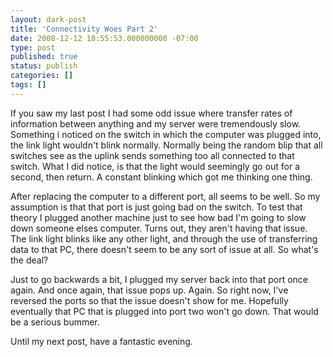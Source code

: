```yaml
---
layout: dark-post
title: 'Connectivity Woes Part 2'
date: 2008-12-12 18:55:53.000000000 -07:00
type: post
published: true
status: publish
categories: []
tags: []
---
```

If you saw my last post I had some odd issue where transfer rates of information between anything and my server were tremendously slow.  Something i noticed on the switch in which the computer was plugged into, the link light wouldn't blink normally.  Normally being the random blip that all switches see as the uplink sends something too all connected to that switch.  What I did notice, is that the light would seemingly go out for a second, then return.  A constant blinking which got me thinking one thing.

After replacing the computer to a different port, all seems to be well.  So my assumption is that that port is just going bad on the switch.  To test that theory I plugged another machine just to see how bad I'm going to slow down someone elses computer.  Turns out, they aren't having that issue.  The link light blinks like any other light, and through the use of transferring data to that PC, there doesn't seem to be any sort of issue at all.  So what's the deal?

Just to go backwards a bit, I plugged my server back into that port once again.  And once again, that issue pops up.  Again.  So right now, I've reversed the ports so that the issue doesn't show for me.  Hopefully eventually that PC that is plugged into port two won't go down.  That would be a serious bummer.

Until my next post, have a fantastic evening.
